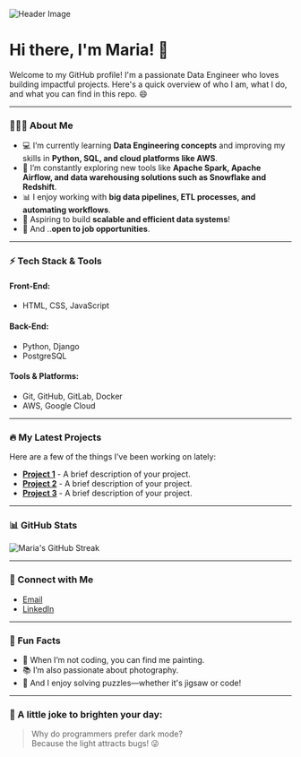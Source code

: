 ![Header Image](https://noodle.digitalfutures.com/studentuploads/IMG_9671_2.jpg)

# Hi there, I'm Maria! 🩷

Welcome to my GitHub profile! I'm a passionate Data Engineer who loves building impactful projects. Here's a quick overview of who I am, what I do, and what you can find in this repo. 😄

---

### 👩🏻‍💻 About Me

- 💻 I’m currently learning **Data Engineering concepts** and improving my skills in **Python, SQL, and cloud platforms like AWS**.  
- 🌱 I’m constantly exploring new tools like **Apache Spark, Apache Airflow, and data warehousing solutions such as Snowflake and Redshift**.  
- 📊 I enjoy working with **big data pipelines, ETL processes, and automating workflows**.  
- 🚀 Aspiring to build **scalable and efficient data systems**!  
- 🤔 And ..**open to job opportunities**.  

---

### ⚡ Tech Stack & Tools

#### Front-End:
- HTML, CSS, JavaScript

#### Back-End:
- Python, Django
- PostgreSQL

#### Tools & Platforms:
- Git, GitHub, GitLab, Docker
- AWS, Google Cloud

---

### 🔥 My Latest Projects
Here are a few of the things I’ve been working on lately:

- [**Project 1**](https://github.com/yourusername/project1) - A brief description of your project.
- [**Project 2**](https://github.com/yourusername/project2) - A brief description of your project.
- [**Project 3**](https://github.com/yourusername/project3) - A brief description of your project.

---

### 📊 GitHub Stats

![Maria's GitHub Streak](https://github-readme-streak-stats.herokuapp.com/?user=mariazreikk&theme=dark)


---

### 🤝 Connect with Me

- [Email](maria.zreik@outlook.com)
- [LinkedIn](https://linkedin.com/in/mariazreik)

---

### 🌱 Fun Facts

- 🎨 When I’m not coding, you can find me painting.
- 📚 I’m also passionate about photography.
- 🧩 And I enjoy solving puzzles—whether it's jigsaw or code!  

---

### 🤖 A little joke to brighten your day:

> Why do programmers prefer dark mode?  
> Because the light attracts bugs! 😜
